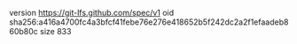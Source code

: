 version https://git-lfs.github.com/spec/v1
oid sha256:a416a4700fc4a3bfcf41febe76e276e418652b5f242dc2a2f1efaadeb860b80c
size 833
